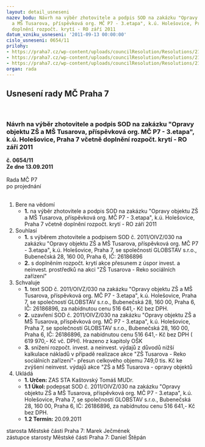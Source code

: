 ```yaml
---
layout: detail_usneseni
nazev_bodu: Návrh na výběr zhotovitele a podpis SOD na zakázku "Opravy objektu ZŠ
  a MŠ Tusarova, příspěvková org. MČ P7 - 3.etapa", k.ú. Holešovice, Praha 7 včetně
  doplnění rozpočt. krytí - RO září 2011
datum_vzniku_usneseni: '2011-09-13 00:00:00'
cislo_usneseni: 0654/11
prilohy:
- https://praha7.cz/wp-content/uploads/councilResolution/Resolutions/21371/43-11-sod_-_op.doc
- https://praha7.cz/wp-content/uploads/councilResolution/Resolutions/21371/43-11-harmonogram.pdf
- https://praha7.cz/wp-content/uploads/councilResolution/Resolutions/21371/43-11-popt%c3%a1vka_globstav.doc
organ: rada
---
```

<div id="ucUsn_pList" class="usn">
	<span><h2>Usnesení rady MČ Praha 7 </h2>
<br></span><div class="standBody">
<span><h3>Návrh na výběr zhotovitele a podpis SOD na zakázku "Opravy objektu ZŠ a MŠ Tusarova, příspěvková org. MČ P7 - 3.etapa", k.ú. Holešovice, Praha 7 včetně doplnění rozpočt. krytí - RO září 2011</h3></span><div class="center">
		<strong>č. 0654/11</strong><br>
	</div>
<div class="center">
		<strong>Ze dne 13.09.2011</strong><br><br>
	</div>Rada MČ P7<br> po projednání<br><br><ol>
<li>Bere na vědomí<ul><li>
<strong>1.</strong> na výběr zhotovitele a podpis SOD na zakázku "Opravy objektu ZŠ a MŠ Tusarova, příspěvková org. MČ P7 - 3.etapa", k.ú. Holešovice, Praha 7 včetně doplnění rozpočt. krytí - RO září 2011</li></ul>
</li>
<li>Souhlasí<ul>
<li>
<strong>1.</strong> s výběrem zhotovitele a podpisem SOD č. 2011/OIVZ/030 na zakázku "Opravy objektu ZŠ a MŠ Tusarova, příspěvková org. MČ P7 - 3.etapa", k.ú. Holešovice, Praha 7, se společností GLOBSTAV s.r.o., Bubenečská 28, 160 00, Praha 6, IČ: 26186896</li>
<li>
<strong>2.</strong> s doplněním rozpočt. krytí akce přesunem z úspor invest. a neinvest. prostředků na akci "ZŠ Tusarova - Reko sociálních zařízení"</li>
</ul>
</li>
<li>Schvaluje<ul>
<li>
<strong>1.</strong> text SOD č. 2011/OIVZ/030 na zakázku "Opravy objektu ZŠ a MŠ Tusarova, příspěvková org. MČ P7 - 3.etapa", k.ú. Holešovice, Praha 7, se společností GLOBSTAV s.r.o., Bubenečská 28, 160 00, Praha 6, IČ: 26186896, za nabídnutou cenu  516 641,- Kč bez DPH.</li>
<li>
<strong>2.</strong> uzavření SOD č. 2011/OIVZ/030 na zakázku "Opravy objektu ZŠ a MŠ Tusarova, příspěvková org. MČ P7 - 3.etapa", k.ú. Holešovice, Praha 7, se společností GLOBSTAV s.r.o., Bubenečská 28, 160 00, Praha 6, IČ: 26186896, za nabídnutou cenu  516 641,- Kč bez DPH ( 619 970,- Kč vč. DPH). Hrazeno z kapitoly OŠK </li>
<li>
<strong>3.</strong> snížení rozpočt. invest. a neinvest. výdajů z důvodů nižší kalkulace nákladů v případě realizace akce "ZŠ Tusarova - Reko sociálních zařízení"- přesun celkového objemu 749,0 tis. Kč ke zvýšení neinvest. výdajů akce  "ZŠ a MŠ Tusarova - opravy objektů </li>
</ul>
</li>
<li>Ukládá<ul>
<li>
<strong>1. Určen: </strong>ZAS STA Kaštovský Tomáš MUDr.</li>
<li>
<strong>1.1 Úkol: </strong>podepsat SOD č. 2011/OIVZ/030 na zakázku "Opravy objektu ZŠ a MŠ Tusarova, příspěvková org. MČ P7 - 3.etapa", k.ú. Holešovice, Praha 7, se společností GLOBSTAV s.r.o., Bubenečská 28, 160 00, Praha 6, IČ: 26186896, za nabídnutou cenu 516 641,-  Kč bez DPH.</li>
<li>
<strong>1.2 Termín: </strong>20.09.2011</li>
</ul>
</li>
</ol>starosta Městské části Praha 7: Marek Ječmének<br>zástupce starosty Městské části Praha 7: Daniel Štěpán 
</div>
</div>